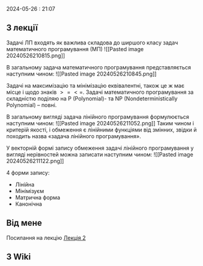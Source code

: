 2024-05-26 : 21:07

## З лекції 
Задачі ЛП входять як важлива складова до ширшого класу задач
математичного програмування (МП)
![[Pasted image 20240526210815.png]]

В загальному задача математичного програмування представляється
наступним чином:
![[Pasted image 20240526210845.png]]

Задачі на максимізацію та мінімізацію еквівалентні, також це ж має місце і
щодо знаків $>=  <=$.
Задачі математичного програмування за складністю поділяю
на P (Polynomial)- та NP (Nondeterministically Polynomial) – повні.

В загальному вигляді задача лінійного програмування формулюється
наступним чином:
![[Pasted image 20240526211052.png]]
Таким чином і критерій якості, і обмеження є лінійними функціями від
змінних, звідки й походить назва «задача лінійного програмування».

У векторній формі запису обмеження задачі лінійного програмування у
вигляді нерівностей можна записати наступним чином:
![[Pasted image 20240526211122.png]]

4 форми запису:
- Лінійна
- Мінімізуєм
- Матрична форма
- Канонічна



## Від мене
Посилання на лекцію [Лекція 2](https://vns.lpnu.ua/pluginfile.php?file=%2F970819%2Fmod_resource%2Fcontent%2F3%2F%D0%9A%D0%BE%D0%BD%D1%81%D0%BF%D0%B5%D0%BA%D1%82%20%D0%BB%D0%B5%D0%BA%D1%86%D1%96%D0%B9%20%D0%B4%D0%BE%20%D1%82%D0%B5%D0%BC%D0%B8%202_.pdf)

## З Wiki
